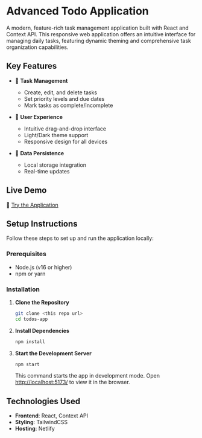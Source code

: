 # Advanced Todo Application

A modern, feature-rich task management application built with React and Context API. This responsive web application offers an intuitive interface for managing daily tasks, featuring dynamic theming and comprehensive task organization capabilities.

## Key Features

- 📝 **Task Management**
  - Create, edit, and delete tasks
  - Set priority levels and due dates
  - Mark tasks as complete/incomplete
  
- 🎨 **User Experience**
  - Intuitive drag-and-drop interface
  - Light/Dark theme support
  - Responsive design for all devices
  
- 💾 **Data Persistence**
  - Local storage integration
  - Real-time updates
  
## Live Demo

🚀 [Try the Application]()

## Setup Instructions

Follow these steps to set up and run the application locally:

### Prerequisites

- Node.js (v16 or higher)
- npm or yarn

### Installation

1. **Clone the Repository**
   ```bash
   git clone <this repo url>
   cd todos-app
   ```

2. **Install Dependencies**
   ```bash
   npm install
   ```

3. **Start the Development Server**
   ```bash
   npm start
   ```
   This command starts the app in development mode. Open [http://localhost:5173/](http://localhost:5173/) to view it in the browser.

## Technologies Used

- **Frontend**: React, Context API
- **Styling**: TailwindCSS
- **Hosting**: Netlify


